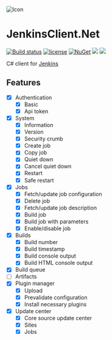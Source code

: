 ![Icon](https://i.imgur.com/418lcvv.jpg)
# JenkinsClient.Net 
[![Build status](https://ci.appveyor.com/api/projects/status/u5whudc4r78cu1ef?svg=true)](https://ci.appveyor.com/project/lvermeulen/jenkinsclient-net)
 [![license](https://img.shields.io/github/license/lvermeulen/JenkinsClient.Net.svg?maxAge=2592000)](https://github.com/lvermeulen/JenkinsClient.Net/blob/master/LICENSE) [![NuGet](https://img.shields.io/nuget/vpre/JenkinsClient.Net.svg?maxAge=2592000)](https://www.nuget.org/packages/JenkinsClient.Net/) 
 ![](https://img.shields.io/badge/.net-4.6-yellowgreen.svg) ![](https://img.shields.io/badge/netstandard-1.6-yellowgreen.svg)

C# client for [Jenkins](https://jenkins.io)

## Features
* [X] Authentication
    * [X] Basic
    * [X] Api token
* [X] System
    * [X] Information
    * [X] Version
    * [X] Security crumb
    * [X] Create job
    * [X] Copy job
    * [X] Quiet down
    * [X] Cancel quiet down
    * [X] Restart
    * [X] Safe restart
* [X] Jobs
    * [X] Fetch/update job configuration
    * [X] Delete job
    * [X] Fetch/update job description
    * [X] Build job
    * [X] Build job with parameters
    * [X] Enable/disable job
* [X] Builds
    * [X] Build number
    * [X] Build timestamp
    * [X] Build console output
    * [X] Build HTML console output
* [X] Build queue
* [ ] Artifacts
* [X] Plugin manager
    * [X] Upload
    * [X] Prevalidate configuration
    * [X] Install necessary plugins
* [X] Update center
    * [X] Core source update center
    * [X] Sites
    * [X] Jobs
